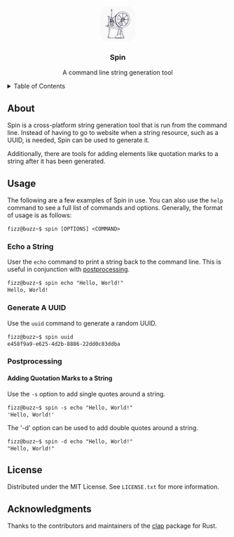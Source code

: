 <!-- Intro -->
<br />
<div align="center">
  <img src="images/icon.png" alt="Logo" width="80" height="80"/>
  <h3 align="center">Spin</h3>
  <p align="center">A command line string generation tool</p>
</div>

<!-- Table of Contents -->
<details>
  <summary>Table of Contents</summary>
  <ul>
    <li>
      <a href="#about">About</a>
    </li>
    <li>
      <a href="#usage">Usage</a>
      <ul>
        <li>
          <a href="#echo-a-string">Echo a String</a>
        </li>
        <li>
          <a href="#generate-a-uuid">Generate a UUID</a>
        </li>
        <li>
          <a href="#postprocessing">Postprocessing</a>
        </li>
      </ul>
    </li>
    <li>
      <a href="#license">License</a>
    </li>
    <li>
      <a href="#acknowledgments">Acknowledgments</a>
    </li>
  </ul>
</details>

<!-- About -->
## About
Spin is a cross-platform string generation tool that is run from the command line. Instead of having to go to website when a string resource, such as a UUID, is needed, Spin can be used to generate it.

Additionally, there are tools for adding elements like quotation marks to a string after it has been generated.

<!-- Getting Started -->

<!-- Usage -->
## Usage
The following are a few examples of Spin in use. You can also use the `help` command to see a full list of commands and options. Generally, the format of usage is as follows:
```console
fizz@buzz~$ spin [OPTIONS] <COMMAND>
```

### Echo a String
User the `echo` command to print a string back to the command line. This is useful in conjunction with <a href="#postprocessing">postprocessing</a>.
```console
fizz@buzz~$ spin echo "Hello, World!"
Hello, World!
```

### Generate A UUID
Use the `uuid` command to generate a random UUID.
```console
fizz@buzz~$ spin uuid
e458f9a9-e625-4d2b-8886-22dd0c83ddba
```

### Postprocessing

#### Adding Quotation Marks to a String
Use the `-s` option to add single quotes around a string.
```console
fizz@buzz~$ spin -s echo "Hello, World!"
'Hello, World!'
```

The '-d' option can be used to add double quotes around a string.
```console
fizz@buzz~$ spin -d echo "Hello, World!"
"Hello, World!"
```

<!-- License -->
## License

Distributed under the MIT License. See `LICENSE.txt` for more information.

<!-- Acknowledgments -->
## Acknowledgments

Thanks to the contributors and maintainers of the [clap](https://github.com/clap-rs/clap) package for Rust.
